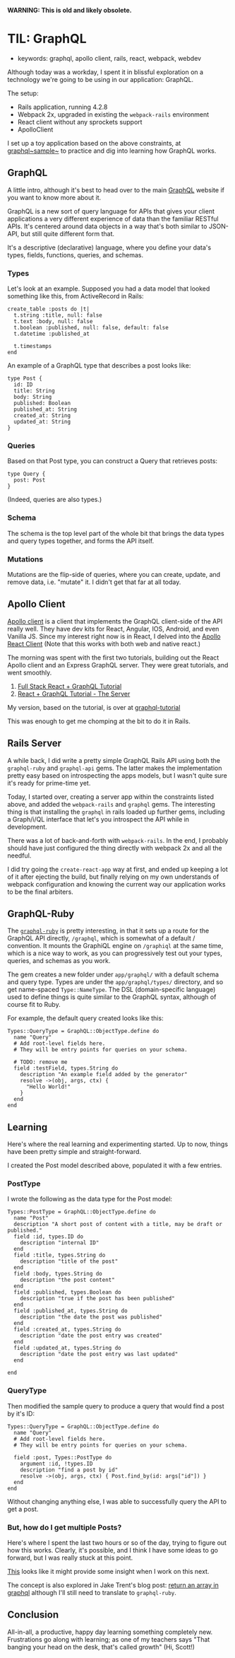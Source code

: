 **WARNING: This is old and likely obsolete.**

TIL: GraphQL
============

-   keywords: graphql, apollo client, rails, react, webpack, webdev

Although today was a workday, I spent it in blissful exploration on a technology we\'re going to be using in our application: GraphQL.

The setup:

-   Rails application, running 4.2.8
-   Webpack 2x, upgraded in existing the `webpack-rails` environment
-   React client without any sprockets support
-   ApolloClient

I set up a toy application based on the above constraints, at [graphql~sample~](https://github.com/tamouse/graphql_sample) to practice and dig into learning how GraphQL works.

GraphQL
-------

A little intro, although it\'s best to head over to the main [GraphQL](https://graphql.org) website if you want to know more about it.

GraphQL is a new sort of query language for APIs that gives your client applications a very different experience of data than the familiar RESTful APIs. It\'s centered around data objects in a way that\'s both similar to JSON-API, but still quite different form that.

It\'s a descriptive (declarative) language, where you define your data\'s types, fields, functions, queries, and schemas.

### Types

Let\'s look at an example. Supposed you had a data model that looked something like this, from ActiveRecord in Rails:

``` {.ruby}
create_table :posts do |t|
  t.string :title, null: false
  t.text :body, null: false
  t.boolean :published, null: false, default: false
  t.datetime :published_at

  t.timestamps
end
```

An example of a GraphQL type that describes a post looks like:

``` {.example}
type Post {
  id: ID
  title: String
  body: String
  published: Boolean
  published_at: String
  created_at: String
  updated_at: String
}
```

### Queries

Based on that Post type, you can construct a Query that retrieves posts:

``` {.example}
type Query {
  post: Post
}
```

(Indeed, queries are also types.)

### Schema

The schema is the top level part of the whole bit that brings the data types and query types together, and forms the API itself.

### Mutations

Mutations are the flip-side of queries, where you can create, update, and remove data, i.e. \"mutate\" it. I didn\'t get that far at all today.

Apollo Client
-------------

[Apollo client](http://dev.apollodata.com/) is a client that implements the GraphQL client-side of the API really well. They have dev kits for React, Angular, IOS, Android, and even Vanilla JS. Since my interest right now is in React, I delved into the [Apollo React Client](http://dev.apollodata.com/react/) (Note that this works with both web and native react.)

The morning was spent with the first two tutorials, building out the React Apollo client and an Express GraphQL server. They were great tutorials, and went smoothly.

1.  [Full Stack React + GraphQL Tutorial](https://dev-blog.apollodata.com/full-stack-react-graphql-tutorial-582ac8d24e3b)
2.  [React + GraphQL Tutorial - The Server](https://dev-blog.apollodata.com/react-graphql-tutorial-part-2-server-99d0528c7928)

My version, based on the tutorial, is over at [graphql-tutorial](https://github.com/tamouse/graphql-tutorial)

This was enough to get me chomping at the bit to do it in Rails.

Rails Server
------------

A while back, I did write a pretty simple GraphQL Rails API using both the `graphql-ruby` and `graphql-api` gems. The latter makes the implementation pretty easy based on introspecting the apps models, but I wasn\'t quite sure it\'s ready for prime-time yet.

Today, I started over, creating a server app within the constraints listed above, and added the `webpack-rails` and `graphql` gems. The interesting thing is that installing the `graphql` in rails loaded up further gems, including a Graph/i/QL interface that let\'s you introspect the API while in development.

There was a lot of back-and-forth with `webpack-rails`. In the end, I probably should have just configured the thing directly with webpack 2x and all the needful.

I did try going the `create-react-app` way at first, and ended up keeping a lot of it after ejecting the build, but finally relying on my own understands of webpack configuration and knowing the current way our application works to be the final arbiters.

GraphQL-Ruby
------------

The [`graphql-ruby`](https://github.com/rmosolgo/graphql-ruby) is pretty interesting, in that it sets up a route for the GraphQL API directly, `/graphql`, which is somewhat of a default / convention. It mounts the GraphiQL engine on `/graphiql` at the same time, which is a nice way to work, as you can progressively test out your types, queries, and schemas as you work.

The gem creates a new folder under `app/graphql/` with a default schema and query type. Types are under the `app/graphql/types/` directory, and so get name-spaced `Type::NameType`. The DSL (domain-specific language) used to define things is quite similar to the GraphQL syntax, although of course fit to Ruby.

For example, the default query created looks like this:

``` {.ruby}
Types::QueryType = GraphQL::ObjectType.define do
  name "Query"
  # Add root-level fields here.
  # They will be entry points for queries on your schema.

  # TODO: remove me
  field :testField, types.String do
    description "An example field added by the generator"
    resolve ->(obj, args, ctx) {
      "Hello World!"
    }
  end
end
```

Learning
--------

Here\'s where the real learning and experimenting started. Up to now, things have been pretty simple and straight-forward.

I created the Post model described above, populated it with a few entries.

### PostType

I wrote the following as the data type for the Post model:

``` {.ruby}
Types::PostType = GraphQL::ObjectType.define do
  name "Post"
  description "A short post of content with a title, may be draft or published."
  field :id, types.ID do
    description "internal ID"
  end
  field :title, types.String do
    description "title of the post"
  end
  field :body, types.String do
    description "the post content"
  end
  field :published, types.Boolean do
    description "true if the post has been published"
  end
  field :published_at, types.String do
    description "the date the post was published"
  end
  field :created_at, types.String do
    description "date the post entry was created"
  end
  field :updated_at, types.String do
    description "date the post entry was last updated"
  end

end
```

### QueryType

Then modified the sample query to produce a query that would find a post by it\'s ID:

``` {.ruby}
Types::QueryType = GraphQL::ObjectType.define do
  name "Query"
  # Add root-level fields here.
  # They will be entry points for queries on your schema.

  field :post, Types::PostType do
    argument :id, !types.ID
    description "find a post by id"
    resolve ->(obj, args, ctx) { Post.find_by(id: args["id"]) }
  end
end
```

Without changing anything else, I was able to successfully query the API to get a post.

### But, how do I get multiple Posts?

Here\'s where I spent the last two hours or so of the day, trying to figure out how this works. Clearly, it\'s possible, and I think I have some ideas to go forward, but I was really stuck at this point.

[This](https://github.com/rmosolgo/graphql-ruby/issues/166) looks like it might provide some insight when I work on this next.

The concept is also explored in Jake Trent\'s blog post: [return an array in graphql](https://jaketrent.com/post/return-array-graphql/) although I\'ll still need to translate to `graphql-ruby`.

Conclusion
----------

All-in-all, a productive, happy day learning something completely new. Frustrations go along with learning; as one of my teachers says \"That banging your head on the desk, that\'s called growth\" (Hi, Scott!)
